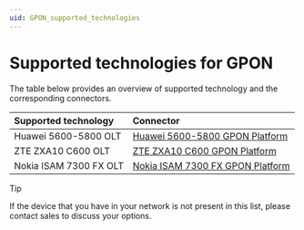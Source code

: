 ```yaml
---
uid: GPON_supported_technologies
---
```


# Supported technologies for GPON

The table below provides an overview of supported technology and the corresponding connectors.

| Supported technology | Connector                                                                               |
|:---------------------|:----------------------------------------------------------------------------------------|
| Huawei 5600-5800 OLT | [Huawei 5600-5800 GPON Platform](https://catalog.dataminer.services/result/driver/7096) |
| ZTE ZXA10 C600 OLT   | [ZTE ZXA10 C600 GPON Platform](https://catalog.dataminer.services/result/driver/7442) |
| Nokia ISAM 7300 FX OLT | [Nokia ISAM 7300 FX GPON Platform](https://catalog.dataminer.services/result/driver/7175) |

> [!TIP]
> If the device that you have in your network is not present in this list, please contact sales to discuss your options.
>